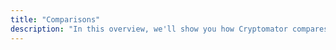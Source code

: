 ```yaml
---
title: "Comparisons"
description: "In this overview, we'll show you how Cryptomator compares to other encryption tools and why it's the best choice for your cloud storage data."
---
```

